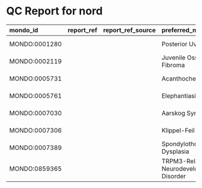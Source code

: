 
# QC Report for nord

| mondo_id      | report_ref   | report_ref_source   | preferred_name                            | preferred_name_source   | synonym_type   | subset   | subset_source   | subset_source2   | Source   | Check                                               |
|:--------------|:-------------|:--------------------|:------------------------------------------|:------------------------|:---------------|:---------|:----------------|:-----------------|:---------|:----------------------------------------------------|
| MONDO:0001280 |              |                     | Posterior Uveitis                         |                         |                |          |                 |                  | nord     | duplicate_scoped_synonym (oboInOwl:hasExactSynonym) |
| MONDO:0002119 |              |                     | Juvenile Ossifying Fibroma                |                         |                |          |                 |                  | nord     | duplicate_scoped_synonym (oboInOwl:hasExactSynonym) |
| MONDO:0005731 |              |                     | Acanthocheilonemiasis                     |                         |                |          |                 |                  | nord     | duplicate_scoped_synonym (oboInOwl:hasExactSynonym) |
| MONDO:0005761 |              |                     | Elephantiasis                             |                         |                |          |                 |                  | nord     | duplicate_scoped_synonym (oboInOwl:hasBroadSynonym) |
| MONDO:0007030 |              |                     | Aarskog Syndrome                          |                         |                |          |                 |                  | nord     | duplicate_scoped_synonym (oboInOwl:hasExactSynonym) |
| MONDO:0007306 |              |                     | Klippel-Feil Syndrome                     |                         |                |          |                 |                  | nord     | duplicate_scoped_synonym (oboInOwl:hasBroadSynonym) |
| MONDO:0007389 |              |                     | Spondylothoracic Dysplasia                |                         |                |          |                 |                  | nord     | duplicate_scoped_synonym (oboInOwl:hasExactSynonym) |
| MONDO:0859365 |              |                     | TRPM3-Related Neurodevelopmental Disorder |                         |                |          |                 |                  | nord     | qc-trailing-whitespace (oboInOwl:hasExactSynonym)   |

